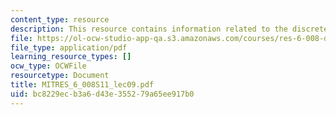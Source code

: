 ```yaml
---
content_type: resource
description: This resource contains information related to the discrete fourier transform.
file: https://ol-ocw-studio-app-qa.s3.amazonaws.com/courses/res-6-008-digital-signal-processing-spring-2011/bc8229ecb3a6d43e355279a65ee917b0_MITRES_6_008S11_lec09.pdf
file_type: application/pdf
learning_resource_types: []
ocw_type: OCWFile
resourcetype: Document
title: MITRES_6_008S11_lec09.pdf
uid: bc8229ec-b3a6-d43e-3552-79a65ee917b0
---
```


